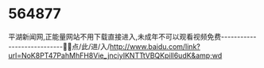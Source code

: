 # 564877
平湖新闻网,正能量网站不用下载直接进入,未成年不可以观看视频免费----------------------------🦧🦧点/此/进/入/http://www.baidu.com/link?url=NoK8PT47PahMhFH8Vie_jnciyIKNTTtVBQKpill6udK&amp;wd
